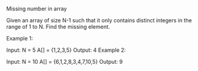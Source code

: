 Missing number in array

Given an array of size N-1 such that it only contains distinct integers in the range of 1 to N. Find the missing element.

Example 1:

Input:
N = 5
A[] = {1,2,3,5}
Output: 4
Example 2:

Input:
N = 10
A[] = {6,1,2,8,3,4,7,10,5}
Output: 9